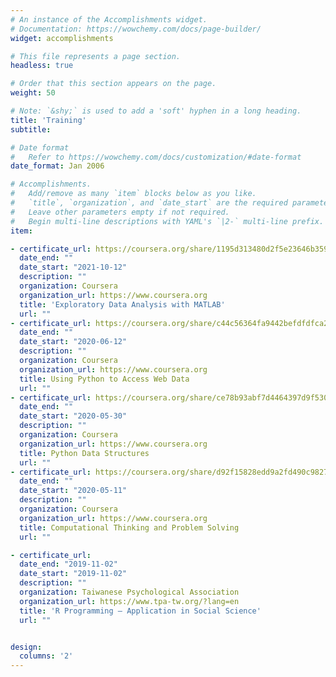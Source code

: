 ```yaml
---
# An instance of the Accomplishments widget.
# Documentation: https://wowchemy.com/docs/page-builder/
widget: accomplishments

# This file represents a page section.
headless: true

# Order that this section appears on the page.
weight: 50

# Note: `&shy;` is used to add a 'soft' hyphen in a long heading.
title: 'Training'
subtitle:

# Date format
#   Refer to https://wowchemy.com/docs/customization/#date-format
date_format: Jan 2006

# Accomplishments.
#   Add/remove as many `item` blocks below as you like.
#   `title`, `organization`, and `date_start` are the required parameters.
#   Leave other parameters empty if not required.
#   Begin multi-line descriptions with YAML's `|2-` multi-line prefix.
item:

- certificate_url: https://coursera.org/share/1195d313480d2f5e23646b359d1af618
  date_end: ""
  date_start: "2021-10-12"
  description: ""
  organization: Coursera
  organization_url: https://www.coursera.org
  title: 'Exploratory Data Analysis with MATLAB'
  url: ""
- certificate_url: https://coursera.org/share/c44c56364fa9442befdfdfca23ad8d07
  date_end: ""
  date_start: "2020-06-12"
  description: ""
  organization: Coursera
  organization_url: https://www.coursera.org
  title: Using Python to Access Web Data
  url: ""
- certificate_url: https://coursera.org/share/ce78b93abf7d4464397d9f530ace14ce
  date_end: ""
  date_start: "2020-05-30"
  description: ""
  organization: Coursera
  organization_url: https://www.coursera.org
  title: Python Data Structures
  url: ""
- certificate_url: https://coursera.org/share/d92f15828edd9a2fd490c9827919f835
  date_end: ""
  date_start: "2020-05-11"
  description: ""
  organization: Coursera
  organization_url: https://www.coursera.org
  title: Computational Thinking and Problem Solving
  url: ""

- certificate_url:
  date_end: "2019-11-02"
  date_start: "2019-11-02"
  description: ""
  organization: Taiwanese Psychological Association
  organization_url: https://www.tpa-tw.org/?lang=en
  title: 'R Programming – Application in Social Science'
  url: ""


design:
  columns: '2'
---
```

